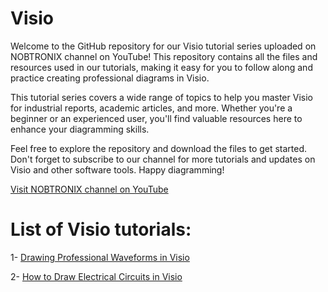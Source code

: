 # Visio
Welcome to the GitHub repository for our Visio tutorial series uploaded on NOBTRONIX channel on YouTube! This repository contains all the files and resources used in our tutorials, making it easy for you to follow along and practice creating professional diagrams in Visio.

This tutorial series covers a wide range of topics to help you master Visio for industrial reports, academic articles, and more. Whether you're a beginner or an experienced user, you'll find valuable resources here to enhance your diagramming skills.

Feel free to explore the repository and download the files to get started. Don't forget to subscribe to our channel for more tutorials and updates on Visio and other software tools. Happy diagramming!

[Visit NOBTRONIX channel on YouTube](https://www.youtube.com/@nobtronix)

# List of Visio tutorials: 
1- [Drawing Professional Waveforms in Visio](https://youtu.be/GdxE2OGsxSo)

2- [How to Draw Electrical Circuits in Visio](https://youtu.be/5DXxDg5Vc8I)
